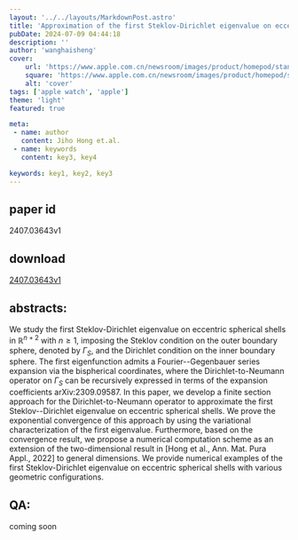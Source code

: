 ```yaml
---
layout: '../../layouts/MarkdownPost.astro'
title: 'Approximation of the first Steklov-Dirichlet eigenvalue on eccentric spherical shells in general dimensions'
pubDate: 2024-07-09 04:44:18
description: ''
author: 'wanghaisheng'
cover:
    url: 'https://www.apple.com.cn/newsroom/images/product/homepod/standard/Apple-HomePod-hero-230118_big.jpg.large_2x.jpg'
    square: 'https://www.apple.com.cn/newsroom/images/product/homepod/standard/Apple-HomePod-hero-230118_big.jpg.large_2x.jpg'
    alt: 'cover'
tags: ['apple watch', 'apple'] 
theme: 'light'
featured: true

meta:
 - name: author
   content: Jiho Hong et.al.
 - name: keywords
   content: key3, key4

keywords: key1, key2, key3
---
```


## paper id
2407.03643v1
## download
[2407.03643v1](http://arxiv.org/abs/2407.03643v1)
## abstracts:
We study the first Steklov-Dirichlet eigenvalue on eccentric spherical shells in $\mathbb{R}^{n+2}$ with $n\geq 1$, imposing the Steklov condition on the outer boundary sphere, denoted by $\Gamma_S$, and the Dirichlet condition on the inner boundary sphere. The first eigenfunction admits a Fourier--Gegenbauer series expansion via the bispherical coordinates, where the Dirichlet-to-Neumann operator on $\Gamma_S$ can be recursively expressed in terms of the expansion coefficients arXiv:2309.09587. In this paper, we develop a finite section approach for the Dirichlet-to-Neumann operator to approximate the first Steklov--Dirichlet eigenvalue on eccentric spherical shells. We prove the exponential convergence of this approach by using the variational characterization of the first eigenvalue. Furthermore, based on the convergence result, we propose a numerical computation scheme as an extension of the two-dimensional result in [Hong et al., Ann. Mat. Pura Appl., 2022] to general dimensions. We provide numerical examples of the first Steklov-Dirichlet eigenvalue on eccentric spherical shells with various geometric configurations.
## QA:
coming soon
